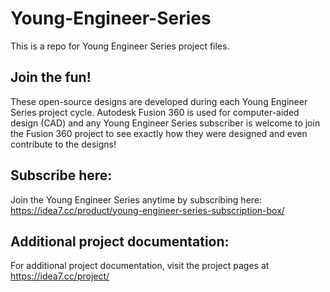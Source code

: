 # Young-Engineer-Series
This is a repo for Young Engineer Series project files.

## Join the fun!
These open-source designs are developed during each Young Engineer Series project cycle.  Autodesk Fusion 360 is used for computer-aided design (CAD) and any Young Engineer Series subscriber is welcome to join the Fusion 360 project to see exactly how they were designed and even contribute to the designs!

## Subscribe here:
Join the Young Engineer Series anytime by subscribing here: https://idea7.cc/product/young-engineer-series-subscription-box/

## Additional project documentation:
For additional project documentation, visit the project pages at https://idea7.cc/project/
